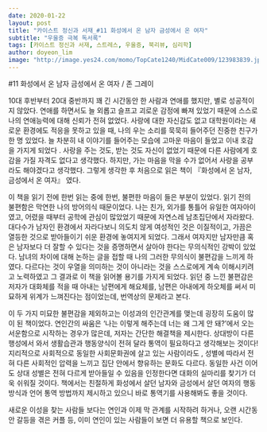 ```yaml
---
date: 2020-01-22
layout: post
title: "카이스트 정신과 서재_#11 화성에서 온 남자 금성에서 온 여자"
subtitle: "우울증 극복 독서록"
tags: [카이스트 정신과 서재, 스트레스, 우울증, 북리뷰, 심리학]
author: doyeon_lim
image: "http://image.yes24.com/momo/TopCate1240/MidCate009/123983839.jpg"
---
```


#11 화성에서 온 남자 금성에서 온 여자  / 존 그레이

 10대 후반부터 20대 중반까지 꽤 긴 시간동안 한 사람과 연애를 했지만, 별로 성공적이지 않았다. 연애를 하면서도 늘 외롭고 슬프고 괴로운 감정에 빠져 있었기 때문에 스스로 나의 연애능력에 대해 신뢰가 전혀 없었다. 사랑에 대한 자신감도 없고 대학원이라는 새로운 환경에도 적응을 못하고 있을 때, 나의 우는 소리를 묵묵히 들어주던 진중한 친구가 한 명 있었다. 늘 차분히 내 이야기를 들어주는 모습에 고마운 마음이 들었고 이내 호감을 가지게 되었다 . 사랑을 주는 것도, 받는 것도 자신이 없었기 때문에 다른 사람에게 호감을 가질 자격도 없다고 생각했다. 하지만, 가는 마음을 막을 수가 없어서 사랑을 공부라도 해야겠다고 생각했다. 그렇게 생각한 후 처음으로 읽은 책이 『화성에서 온 남자, 금성에서 온 여자』 였다.

 이 책을 읽기 전에 한번 읽는 중에 한번, 불편한 마음이 들은 부분이 있었다. 읽기 전의 불편함은 막연한 나의 방어의식  때문이었다. 나는 친가, 외가를 통틀어 유일한 여자아이였고, 어렸을 때부터 공학에 관심이 많았었기 때문에 자연스레 남초집단에서 자라왔다. 대다수가 남자인 환경에서 자라다보니 의도치 않게 여성적인 것은 이질적이고, 가끔은 열등한 것으로 받아들이기 쉬운 환경에 놓여지게 되었다. 그래서 여자지만 남자만큼 혹은 남자보다 더 잘할 수 있다는 것을 증명하면서 살아야 한다는 무의식적인 강박이 있었다. 남녀의 차이에 대해 논하는 글을 접할 때 나의 그러한 무의식이 불편감을 느끼게 하였다. 다르다는 것이 우열을 의미하는 것이 아니라는 것을 스스로에게 계속 이해시키려고 노력하였고 그 결과로 이 책을 읽어볼 용기를 가지게 되었다. 읽던 중 느낀 불편감은 저자가 대화체를 적을 때 아내는 남편에게 해요체를, 남편은 아내에게 하오체를 써서 미묘하게 위계가 느껴진다는 점이었는데, 번역상의 문제라고 본다. 

 이 두 가지 미묘한 불편감을 제외하고는 이성과의 인간관계를 맺는데 굉장히 도움이 많이 된 책이었다. 연인간의 싸움은 ‘나는 이렇게 해주는데 너는 왜 그게 안 돼?’에서 오는 서운함으로 시작하는 경우가 많은데, 저자는 간단한 해결책을 제시한다. 상대방이 다른 행성에서 와서 생활습관과 행동양식이 전혀 달라 통역이 필요하다고 생각해보는 것이다! 지리적으로 사회적으로 동일한 사회문화권에 살고 있는 사람이라도 , 성별에 따라서 전혀 다른 사회적인 압력을 느끼고 집단 안에서 향유하는 문화도 다르다. 동일한 사건 이어도 상대 성별은 전혀 다르게 받아들일 수 있음을 인정한다면 대화의 실마리를 찾기가 더욱 쉬워질 것이다. 책에서는 친절하게 화성에서 살던 남자와 금성에서 살던 여자의 행동방식과 언어 통역 방법까지 제시하고 있으니 바로 통역기를 사용해봐도 좋을 것이다.

 새로운 이성을 찾는 사람들 보다는 연인과 이제 막 관계를 시작하려 하거나, 오랜 시간동안 갈등을 겪은 커플 등, 이미 연인이 있는 사람들이 보면 더 유용할 책으로 보인다. 
